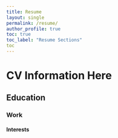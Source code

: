 ```yaml
---
title: Resume
layout: single
permalink: /resume/
author_profile: true
toc: true
toc_label: "Resume Sections"
toc 
---
```



# CV Information Here

## Education

### Work

#### Interests

